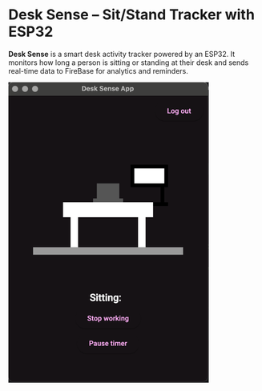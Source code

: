 # Desk Sense – Sit/Stand Tracker with ESP32

**Desk Sense** is a smart desk activity tracker powered by an ESP32. It monitors how long a person is sitting or standing at their desk and sends real-time data to FireBase for analytics and reminders.

![img.png](assets/images/app-main-screen.png)
